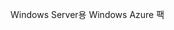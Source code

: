 <Token xmlns:xlink="http://www.w3.org/1999/xlink">Windows Server용 Windows Azure 팩</Token>

<!--HONumber=Jun16_HO4-->


